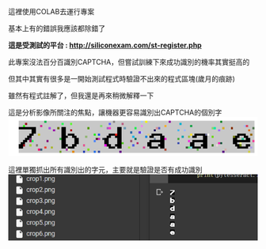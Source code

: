這裡使用COLAB去運行專案

基本上有的錯誤我應該都除錯了

**這是受測試的平台 : http://siliconexam.com/st-register.php**

此專案沒法百分百識別CAPTCHA，但嘗試訓練下來成功識別的機率其實挺高的

但其中其實有很多是一開始測試程式時驗證不出來的程式區塊(歲月的痕跡)

雖然有程式註解了，但我還是再來稍微解釋一下

這是分析影像所關注的焦點，讓機器更容易識別出CAPTCHA的個別字
![captcha](https://github.com/Trinity-SYT-SECURITY/Using-artificial-intelligence-to-crack-webpage-CAPTCHA/blob/main/program_verification/ROI.png)


這裡單獨抓出所有識別出的字元，主要就是驗證是否有成功識別
![captcha](https://github.com/Trinity-SYT-SECURITY/Using-artificial-intelligence-to-crack-webpage-CAPTCHA/blob/main/program_verification/Cut-and-identify-individual-captcha.png)

